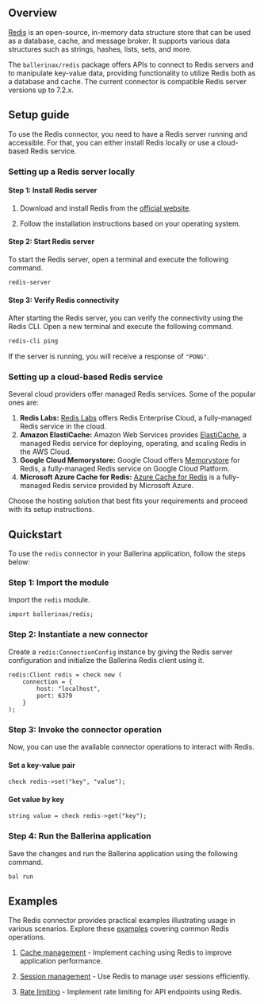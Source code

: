 ## Overview

[Redis](https://redis.io/) is an open-source, in-memory data structure store that can be used as a database,
cache, and message broker. It supports various data structures such as strings, hashes, lists, sets, and more.

The `ballerinax/redis` package offers APIs to connect to Redis servers and to manipulate key-value data, providing
functionality to utilize Redis both as a database and cache. The current connector is compatible Redis server
versions up to 7.2.x.

## Setup guide

To use the Redis connector, you need to have a Redis server running and accessible. For that, you can either install
Redis locally or use a cloud-based Redis service.

### Setting up a Redis server locally

#### Step 1: Install Redis server
1. Download and install Redis from the [official website](https://redis.io/download/).

2. Follow the installation instructions based on your operating system.

#### Step 2: Start Redis server
To start the Redis server, open a terminal and execute the following command.

```bash
redis-server
```

#### Step 3: Verify Redis connectivity
After starting the Redis server, you can verify the connectivity using the Redis CLI.
Open a new terminal and execute the following command.

```bash
redis-cli ping
```

If the server is running, you will receive a response of `"PONG"`.

### Setting up a cloud-based Redis service

Several cloud providers offer managed Redis services. Some of the popular ones are:

1. **Redis Labs:** [Redis Labs](https://redis.com/) offers Redis Enterprise Cloud, a fully-managed Redis service in the cloud.
2. **Amazon ElastiCache:** Amazon Web Services provides [ElastiCache](https://aws.amazon.com/elasticache/), a managed Redis service for deploying, operating, and scaling Redis in the AWS Cloud.
3. **Google Cloud Memorystore:** Google Cloud offers [Memorystore](https://cloud.google.com/memorystore?hl=en) for Redis, a fully-managed Redis service on Google Cloud Platform.
4. **Microsoft Azure Cache for Redis:** [Azure Cache for Redis](https://azure.microsoft.com/en-us/products/cache) is a fully-managed Redis service provided by Microsoft Azure.

Choose the hosting solution that best fits your requirements and proceed with its setup instructions.

## Quickstart

To use the `redis` connector in your Ballerina application, follow the steps below:

### Step 1: Import the module

Import the `redis` module.

```ballerina
import ballerinax/redis;
```

### Step 2: Instantiate a new connector

Create a `redis:ConnectionConfig` instance by giving the Redis server configuration and
initialize the Ballerina Redis client using it.

```ballerina
redis:Client redis = check new (
    connection = {
        host: "localhost",
        port: 6379
    }
);
```

### Step 3: Invoke the connector operation

Now, you can use the available connector operations to interact with Redis.

#### Set a key-value pair

```ballerina
check redis->set("key", "value");
```

#### Get value by key

```ballerina
string value = check redis->get("key");
```

### Step 4: Run the Ballerina application

Save the changes and run the Ballerina application using the following command.

```bash
bal run
```

## Examples

The Redis connector provides practical examples illustrating usage in various scenarios.
Explore these [examples](https://github.com/ballerina-platform/module-ballerinax-redis/tree/master/examples/) covering common Redis operations.

1. [Cache management](https://github.com/ballerina-platform/module-ballerinax-redis/tree/master/examples/cache-management) - Implement caching using Redis to improve application performance.

2. [Session management](https://github.com/ballerina-platform/module-ballerinax-redis/tree/master/examples/session-management) - Use Redis to manage user sessions efficiently.

3. [Rate limiting](https://github.com/ballerina-platform/module-ballerinax-redis/tree/master/examples/rate-limiting) - Implement rate limiting for API endpoints using Redis.
